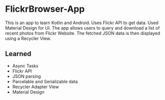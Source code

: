 # FlickrBrowser-App
This is an app to learn Kotlin and Android. Uses Flickr API to get data. Used Material Design for UI.
The app allows users to query and download a list of recent photos from Flickr Website. The fetched JSON data is then displayed using a Recycler View.

## Learned
  - Async Tasks
  - Flickr API
  - JSON parsing
  - Parcelable and Serializable data
  - Recycler Adapter View
  - Material Design

